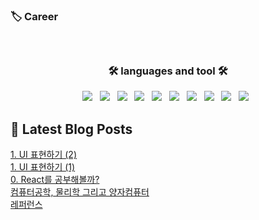 
<h3 align="left">  🏷️ Career  </h3>
<h5 align="left"> 

  
<br/>
<h3 align="center"><b>🛠 languages and tool 🛠</b></h3>
<p align="center">
  <img src="https://img.shields.io/badge/Swift-E34F26?style=flat-square&logo=Swift&logoColor=white"/></a> &nbsp
<img src="https://img.shields.io/badge/HTML5-E34F26?style=flat-square&logo=HTML5&logoColor=white"/></a> &nbsp
<img src="https://img.shields.io/badge/JavaScript-F7DF1E?style=flat-square&logo=JavaScript&logoColor=white"/></a> &nbsp
<img src="https://img.shields.io/badge/Node.js-339933?style=flat-square&logo=Node.js&logoColor=white"/></a> &nbsp
 <img src="https://img.shields.io/badge/Dart-0175C2?style=flat&logo=Dart&logoColor=white"/></a> &nbsp
     <img src="https://img.shields.io/badge/Flutter-02569B?style=flat&logo=Flutter&logoColor=white"/></a> &nbsp
      <img src="https://img.shields.io/badge/C++-00599C?style=flat&logo=C++&logoColor=white"/></a> &nbsp
        <img src="https://img.shields.io/badge/C-A8B9CC?style=flat&logo=C&logoColor=white"/></a> &nbsp
        <img src="https://img.shields.io/badge/CSS3-1572B6?style=flat-square&logo=CSS3&logoColor=white"/></a> &nbsp
        <img src="https://img.shields.io/badge/Python-3776AB?style=flat-square&logo=Python&logoColor=white"/></a> &nbsp
          
        
   
  
</p>


## 📕 Latest Blog Posts

<a href="https://thisissolmi.tistory.com/200">1. UI 표현하기 (2)</a></br><a href="https://thisissolmi.tistory.com/199">1. UI 표현하기 (1)</a></br><a href="https://thisissolmi.tistory.com/198">0. React를 공부해볼까?</a></br><a href="https://thisissolmi.tistory.com/195">컴퓨터공학, 물리학 그리고 양자컴퓨터</a></br><a href="https://thisissolmi.tistory.com/194">레퍼런스</a></br>